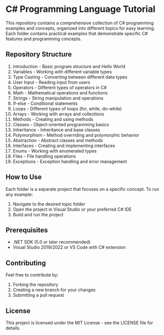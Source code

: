 # C# Programming Language Tutorial

This repository contains a comprehensive collection of C# programming examples and concepts, organized into different topics for easy learning. Each folder contains practical examples that demonstrate specific C# features and programming concepts.

## Repository Structure

1. Introduction - Basic program structure and Hello World
2. Variables - Working with different variable types
3. Type Casting - Converting between different data types
4. User Input - Reading input from users
5. Operators - Different types of operators in C#
6. Math - Mathematical operations and functions
7. Strings - String manipulation and operations
8. If-else - Conditional statements
9. Loops - Different types of loops (for, while, do-while)
10. Arrays - Working with arrays and collections
11. Methods - Creating and using methods
12. Classes - Object-oriented programming basics
13. Inheritance - Inheritance and base classes
14. Polymorphism - Method overriding and polymorphic behavior
15. Abstraction - Abstract classes and methods
16. Interfaces - Creating and implementing interfaces
17. Enums - Working with enumerated types
18. Files - File handling operations
19. Exceptions - Exception handling and error management

## How to Use

Each folder is a separate project that focuses on a specific concept. To run any example:

1. Navigate to the desired topic folder
2. Open the project in Visual Studio or your preferred C# IDE
3. Build and run the project

## Prerequisites

- .NET SDK (5.0 or later recommended)
- Visual Studio 2019/2022 or VS Code with C# extension

## Contributing

Feel free to contribute by:
1. Forking the repository
2. Creating a new branch for your changes
3. Submitting a pull request

## License

This project is licensed under the MIT License - see the LICENSE file for details.